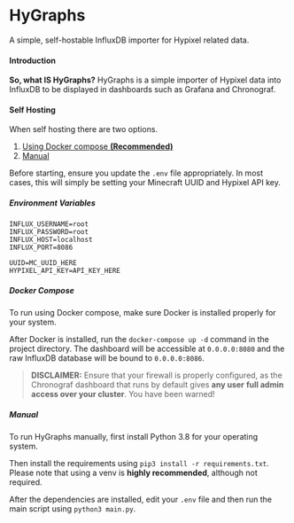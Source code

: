 # HyGraphs
A simple, self-hostable InfluxDB importer for Hypixel related data.

#### Introduction
**So, what IS HyGraphs?** HyGraphs is a simple importer
of Hypixel data into InfluxDB to be displayed in dashboards
such as Grafana and Chronograf.

#### Self Hosting
When self hosting there are two options.

1. [Using Docker compose **(Recommended)**](#docker-compose)
2. [Manual](#manual)

Before starting, ensure you update the `.env` file appropriately.
In most cases, this will simply be setting your
Minecraft UUID and Hypixel API key.

##### Environment Variables
```properties
INFLUX_USERNAME=root
INFLUX_PASSWORD=root
INFLUX_HOST=localhost
INFLUX_PORT=8086

UUID=MC_UUID_HERE
HYPIXEL_API_KEY=API_KEY_HERE
```

##### Docker Compose
To run using Docker compose, make sure Docker is installed
properly for your system.

After Docker is installed, run the `docker-compose up -d`
command in the project directory.
The dashboard will be accessible at `0.0.0.0:8080` and
the raw InfluxDB database will be bound to
`0.0.0.0:8086`.

> **DISCLAIMER:** Ensure that your firewall is properly configured, as
> the Chronograf dashboard that runs by default gives **any user**
> **full admin access over your cluster**. You have been warned!

##### Manual
To run HyGraphs manually, first install Python 3.8 for
your operating system.

Then install the requirements using `pip3 install -r requirements.txt`.
Please note that using a venv is **highly recommended**, although
not required.

After the dependencies are installed, edit your `.env`
file and then run the main script using `python3 main.py`.